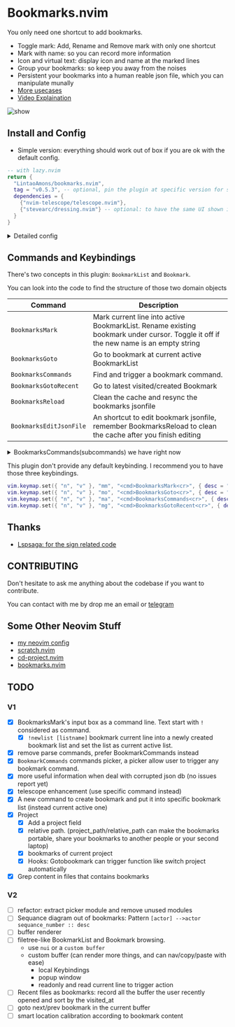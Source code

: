 # Bookmarks.nvim

You only need one shortcut to add bookmarks.

- Toggle mark: Add, Rename and Remove mark with only one shortcut
- Mark with name: so you can record more information
- Icon and virtual text: display icon and name at the marked lines
- Group your bookmarks: so keep you away from the noises
- Persistent your bookmarks into a human reable json file, which you can manipulate munally
- [More usecases](./usecases.md)
- [Video Explaination](https://www.youtube.com/watch?v=M6fncKXYw_Y)

![show](https://github.com/LintaoAmons/bookmarks.nvim/assets/95092244/82ff1c66-d8ee-4e0b-a1de-b6473ec4aa33)

## Install and Config

- Simple version: everything should work out of box if you are ok with the default config.

```lua
-- with lazy.nvim
return {
  "LintaoAmons/bookmarks.nvim",
  tag = "v0.5.3", -- optional, pin the plugin at specific version for stability
  dependencies = {
    {"nvim-telescope/telescope.nvim"},
    {"stevearc/dressing.nvim"} -- optional: to have the same UI shown in the GIF
  }
}
```

<details>
<summary>Detailed config</summary>
  
Right now we have only one config options

```lua
return { "LintaoAmons/bookmarks.nvim",
  config = function ()
    require("bookmarks").setup( {
      json_db_path = vim.fs.normalize(vim.fn.stdpath("config") .. "/bookmarks.db.json"),
      signs = {
        mark = { icon = "", color = "grey" },
      },
      hooks = {
        {
          ---a sample hook that change the working directory when goto bookmark
          ---@param bookmark Bookmarks.Bookmark
          ---@param projects Bookmarks.Project[]
          callback = function(bookmark, projects)
            local project_path
            for _, p in ipairs(projects) do
              if p.name == bookmark.location.project_name then
                project_path = p.path
              end
            end
            if project_path then
              vim.cmd("cd " .. project_path)
            end
          end,
        },
      },
    })
  end
}
```

</details>

## Commands and Keybindings

There's two concepts in this plugin: `BookmarkList` and `Bookmark`.

You can look into the code to find the structure of those two domain objects

| Command                 | Description                                                                                                                         |
| ----------------------- | ----------------------------------------------------------------------------------------------------------------------------------- |
| `BookmarksMark`         | Mark current line into active BookmarkList. Rename existing bookmark under cursor. Toggle it off if the new name is an empty string |
| `BookmarksGoto`         | Go to bookmark at current active BookmarkList                                                                                       |
| `BookmarksCommands`     | Find and trigger a bookmark command.                                                                                                |
| `BookmarksGotoRecent`   | Go to latest visited/created Bookmark                                                                                               |
| `BookmarksReload`       | Clean the cache and resync the bookmarks jsonfile                                                                                   |
| `BookmarksEditJsonFile` | An shortcut to edit bookmark jsonfile, remember BookmarksReload to clean the cache after you finish editing                         |

<details>
<summary>BookmarksCommands(subcommands) we have right now</summary>

> just because I don't know how to write Telescope extension, so I somehow do it this way.

| Command                   | Description                                                                                 |
| ------------------------- | ------------------------------------------------------------------------------------------- |
| [List] new                | create a new BookmarkList and set it to active and mark current line into this BookmarkList |
| [List] rename             | rename a BookmarkList                                                                       |
| [List] delete             | delete a bookmark list                                                                      |
| [List] set active         | set a BookmarkList as active                                                                |
| [List] Browsing all lists |                                                                                             |
| [Mark] mark to list       | bookmark current line and add it to specific bookmark list                                  |
| [Mark] rename bookmark    | rename selected bookmark                                                                    |
| [Mark] Browsing all marks |                                                                                             |
| [Mark] delete bookmark    | delete selected bookmarks                                                                   |


Also if you want to bind a shortcut to those commands, you can do it by write some code....

```lua
local function call_bookmark_command()
	local commands = require("bookmarks.adapter.commands").commands
	local command
	for _, c in ipairs(commands) do
		if c.name == "[Mark] Bookmarks of current project" then -- change it to one of the command above
			command = c
		end
	end

	if command then
		command.callback()
	end
end

vim.keymap.set("n", "<leader>ll", call_bookmark_command)
```

</details>

This plugin don't provide any default keybinding. I recommend you to have those three keybindings.

```lua
vim.keymap.set({ "n", "v" }, "mm", "<cmd>BookmarksMark<cr>", { desc = "Mark current line into active BookmarkList." })
vim.keymap.set({ "n", "v" }, "mo", "<cmd>BookmarksGoto<cr>", { desc = "Go to bookmark at current active BookmarkList" })
vim.keymap.set({ "n", "v" }, "ma", "<cmd>BookmarksCommands<cr>", { desc = "Find and trigger a bookmark command." })
vim.keymap.set({ "n", "v" }, "mg", "<cmd>BookmarksGotoRecent<cr>", { desc = "Go to latest visited/created Bookmark" })
```

## Thanks

- [Lspsaga: for the sign related code](https://github.com/nvimdev/lspsaga.nvim)

## CONTRIBUTING

Don't hesitate to ask me anything about the codebase if you want to contribute.

You can contact with me by drop me an email or [telegram](https://t.me/+ssgpiHyY9580ZWFl)

## Some Other Neovim Stuff

- [my neovim config](https://github.com/LintaoAmons/CoolStuffes/tree/main/nvim/.config/nvim)
- [scratch.nvim](https://github.com/LintaoAmons/scratch.nvim)
- [cd-project.nvim](https://github.com/LintaoAmons/cd-project.nvim)
- [bookmarks.nvim](https://github.com/LintaoAmons/bookmarks.nvim)

## TODO

### V1

- [x] BookmarksMark's input box as a command line. Text start with `!` considered as command.
  - [x] `!newlist [listname]` bookmark current line into a newly created bookmark list and set the list as current active list.
- [x] remove parse commands, prefer BookmarkCommands instead
- [x] `BookmarkCommands` commands picker, a picker allow user to trigger any bookmark command.
- [x] more useful information when deal with corrupted json db (no issues report yet)
- [x] telescope enhancement (use specific command instead)
- [x] A new command to create bookmark and put it into specific bookmark list (instead current active one)
- [x] Project
    - [x] Add a project field
    - [x] relative path. (project_path/relative_path can make the bookmarks portable, share your bookmarks to another people or your second laptop)
    - [x] bookmarks of current project
    - [x] Hooks: Gotobookmark can trigger function like switch project automatically
- [x] Grep content in files that contains bookmarks

### V2

- [ ] refactor: extract picker module and remove unused modules
- [ ] Sequance diagram out of bookmarks: Pattern `[actor] -->actor sequance_number :: desc`
- [ ] buffer renderer
- [ ] filetree-like BookmarkList and Bookmark browsing.
    - use `nui` or a `custom buffer`
    - custom buffer (can render more things, and can nav/copy/paste with ease)
        - local Keybindings
        - popup window
        - readonly and read current line to trigger action
- [ ] Recent files as bookmarks: record all the buffer the user recently opened and sort by the visited_at
- [ ] goto next/prev bookmark in the current buffer
- [ ] smart location calibration according to bookmark content
